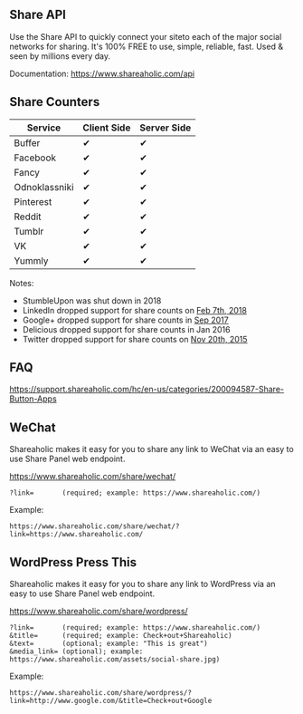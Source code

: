 Share API
---

Use the Share API to quickly connect your siteto each of the major social networks for sharing. It's 100% FREE to use, simple, reliable, fast. Used & seen by millions every day.

Documentation: https://www.shareaholic.com/api


Share Counters
---

Service | Client Side | Server Side
--- | --- | ---
Buffer |✔| ✔
Facebook | ✔ | ✔
Fancy |✔| ✔
Odnoklassniki |✔| ✔
Pinterest | ✔ | ✔
Reddit |✔| ✔
Tumblr | ✔ | ✔ 
VK |✔| ✔
Yummly | ✔ | ✔

Notes:
* StumbleUpon was shut down in 2018
* LinkedIn dropped support for share counts on [Feb 7th, 2018](https://developer.linkedin.com/blog/posts/2018/deprecating-the-inshare-counter)
* Google+ dropped support for share counts in [Sep 2017](https://plus.google.com/110610523830483756510/posts/Z1FfzduveUo)
* Delicious dropped support for share counts in Jan 2016
* Twitter dropped support for share counts on [Nov 20th, 2015](https://blog.twitter.com/2015/hard-decisions-for-a-sustainable-platform)

FAQ
---
https://support.shareaholic.com/hc/en-us/categories/200094587-Share-Button-Apps


WeChat
---

Shareaholic makes it easy for you to share any link to WeChat via an easy to use Share Panel web endpoint.

  https://www.shareaholic.com/share/wechat/

    ?link=       (required; example: https://www.shareaholic.com/)
    
Example:

    https://www.shareaholic.com/share/wechat/?link=https://www.shareaholic.com/
  
WordPress Press This
---

Shareaholic makes it easy for you to share any link to WordPress via an easy to use Share Panel web endpoint.

  https://www.shareaholic.com/share/wordpress/

    ?link=       (required; example: https://www.shareaholic.com/)
    &title=      (required; example: Check+out+Shareaholic)
    &text=       (optional; example: "This is great")
    &media_link= (optional); example: https://www.shareaholic.com/assets/social-share.jpg)

Example:

    https://www.shareaholic.com/share/wordpress/?link=http://www.google.com/&title=Check+out+Google

